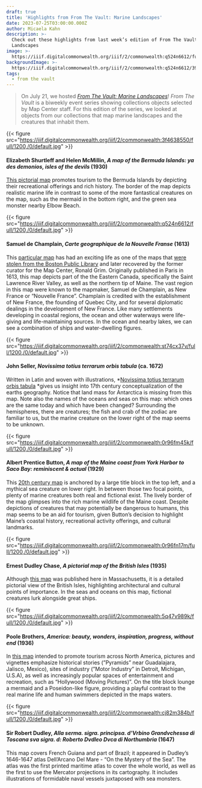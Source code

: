 ```yaml
---
draft: true
title: 'Highlights from From The Vault: Marine Landscapes'
date: 2023-07-25T03:00:00.000Z
author: Micaela Kahn
description: >-
  Check out these highlights from last week’s edition of From The Vault: Marine
  Landscapes
image: >-
  https://iiif.digitalcommonwealth.org/iiif/2/commonwealth:q524n6612/full/1200,/0/default.jpg
backgroundImage: >-
  https://iiif.digitalcommonwealth.org/iiif/2/commonwealth:q524n6612/3907,1006,7641,2987/1200,/0/default.jpg
tags:
  - from the vault
---
```


> On July 21, we hosted *[From The Vault: Marine Landscapes](https://www.leventhalmap.org/event/ftv-marine-landscapes/)*! *From The Vault* is a biweekly event series showing collections objects selected by Map Center staff. For this edition of the series, we looked at objects from our collections that map marine landscapes and the creatures that inhabit them.

{{< figure src="https://iiif.digitalcommonwealth.org/iiif/2/commonwealth:3f4638550/full/1200,/0/default.jpg" >}}

#### Elizabeth Shurtleff and Helen McMillin, *A map of the Bermuda Islands: ya des demonios, isles of the devils* (1930)

[This pictorial map](https://collections.leventhalmap.org/search/commonwealth:3f463854q) promotes tourism to the Bermuda Islands by depicting their recreational offerings and rich history. The border of the map depicts realistic marine life in contrast to some of the more fantastical creatures on the map, such as the mermaid in the bottom right, and the green sea monster nearby Elbow Beach.

{{< figure src="https://iiif.digitalcommonwealth.org/iiif/2/commonwealth:q524n6612/full/1200,/0/default.jpg" >}}

#### Samuel de Champlain, *Carte geographique de la Nouvelle Franse* (1613)

This [particular map](https://collections.leventhalmap.org/search/commonwealth:4m90ff228) has had an exciting life as one of the maps that [were stolen from the Boston Public Library](https://www.wbur.org/all-things-considered/2015/12/04/champlain-map-boston-library-return) and later recovered by the former curator for the Map Center, Ronald Grim. Originally published in Paris in 1613, this map depicts part of the the Eastern Canada, specifically the Saint Lawrence River Valley, as well as the northern tip of Maine. The vast region in this map were known to the mapmaker, Samuel de Champlain, as New France or “Nouvelle France”. Champlain is credited with the establishment of New France, the founding of Quebec City, and for several diplomatic dealings in the development of New France. Like many settlements developing in coastal regions, the ocean and other waterways were life-giving and life-maintaining sources. In the ocean and nearby lakes, we can see a combination of ships and water-dwelling figures.

{{< figure src="https://iiif.digitalcommonwealth.org/iiif/2/commonwealth:st74cx37v/full/1200,/0/default.jpg" >}}

#### John Seller, *Novissima totius terrarum orbis tabula* (ca. 1672)

Written in Latin and woven with illustrations, *[Novissima totius terrarum orbis tabula](https://collections.leventhalmap.org/search/commonwealth:st74cx36k) *gives us insight into 17th century conceptualization of the earths geography. Notice that land mass for Antarctica is missing from this map. Note also the names of the oceans and seas on this map: which ones are the same today and which have been changed? Surrounding the hemispheres, there are creatures; the fish and crab of the zodiac are familiar to us, but the marine creature on the lower right of the map seems to be unknown.

{{< figure src="https://iiif.digitalcommonwealth.org/iiif/2/commonwealth:0r96fm45k/full/1200,/0/default.jpg" >}}

#### Albert Prentice Button, *A map of the Maine coast from York Harbor to Saco Bay: reminiscent & actual* (1929)

This [20th century map](https://collections.leventhalmap.org/search/commonwealth:0r96fm449) is anchored by a large title block in the top left, and a mythical sea creature on lower right. In between those two focal points, plenty of marine creatures both real and fictional exist. The lively border of the map glimpses into the rich marine wildlife of the Maine coast. Despite depictions of creatures that may potentially be dangerous to humans, this map seems to be an aid for tourism, given Button’s decision to highlight Maine’s coastal history, recreational activity offerings, and cultural landmarks.

{{< figure src="https://iiif.digitalcommonwealth.org/iiif/2/commonwealth:0r96fn17m/full/1200,/0/default.jpg" >}}

#### Ernest Dudley Chase, *A pictorial map of the British Isles* (1935)

Although [this map](https://collections.leventhalmap.org/search/commonwealth:0r96fn16b) was published here in Massachusetts, it is a detailed pictorial view of the British Isles, highlighting architectural and cultural points of importance. In the seas and oceans on this map, fictional creatures lurk alongside great ships.

{{< figure src="https://iiif.digitalcommonwealth.org/iiif/2/commonwealth:5q47v989k/full/1200,/0/default.jpg" >}}

#### Poole Brothers, *America: beauty, wonders, inspiration, progress, without end* (1936)

In [this map](https://collections.leventhalmap.org/search/commonwealth:3j335r82t) intended to promote tourism across North America, pictures and vignettes emphasize historical stories (”Pyramids” near Guadalajara, Jalisco, Mexico), sites of industry (”Motor Industry” in Detroit, Michigan, U.S.A), as well as increasingly popular spaces of entertainment and recreation, such as “Hollywood (Moving Pictures)”. On the title block lounge a mermaid and a Poseidon-like figure, providing a playful contrast to the real marine life and human swimmers depicted in the maps waters.

{{< figure src="https://iiif.digitalcommonwealth.org/iiif/2/commonwealth:cj82m384b/full/1200,/0/default.jpg" >}}

#### Sir Robert Dudley, *Alla serma. sigra. principsa. d'Vrbino Grandvchessa di Toscana sva sigra. d: Roberto Dvdleo Dvca di Northumbria* (1647)

This map covers French Guiana and part of Brazil; it  appeared in Dudley’s 1646-1647 atlas Dell’Arcano Del Mare  - “On the Mystery of the Sea”. The atlas was the first printed maritime atlas to cover the whole world, as well as the first to use the Mercator projections in its cartography. It includes illustrations of formidable naval vessels juxtaposed with sea monsters.
